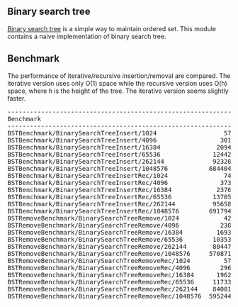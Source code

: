 ## Binary search tree
[Binary search tree](https://en.wikipedia.org/wiki/Binary_search_tree) is a
simple way to maintain ordered set. This module contains a naive
implementation of binary search tree.

## Benchmark
The performance of iterative/recursive insertion/removal are compared. The
iterative version uses only O(1) space while the recursive version uses O(h)
space, where h is the height of the tree.  The iterative version seems slightly
faster.
<pre>
--------------------------------------------------------------------------------------------
Benchmark                                                     Time           CPU Iterations
--------------------------------------------------------------------------------------------
BSTBenchmark/BinarySearchTreeInsert/1024                  57136 ns      56729 ns      12152
BSTBenchmark/BinarySearchTreeInsert/4096                 301564 ns     299168 ns       2334
BSTBenchmark/BinarySearchTreeInsert/16384               2094872 ns    2081139 ns        334
BSTBenchmark/BinarySearchTreeInsert/65536              12442364 ns   12440137 ns         55
BSTBenchmark/BinarySearchTreeInsert/262144             92320142 ns   91906284 ns          9
BSTBenchmark/BinarySearchTreeInsert/1048576           684404710 ns  676590828 ns          1
BSTBenchmark/BinarySearchTreeInsertRec/1024               74793 ns      74247 ns       9384
BSTBenchmark/BinarySearchTreeInsertRec/4096              373331 ns     371326 ns       1884
BSTBenchmark/BinarySearchTreeInsertRec/16384            2376999 ns    2359025 ns        294
BSTBenchmark/BinarySearchTreeInsertRec/65536           13705912 ns   13584831 ns         51
BSTBenchmark/BinarySearchTreeInsertRec/262144          95658629 ns   95207039 ns          8
BSTBenchmark/BinarySearchTreeInsertRec/1048576        691794371 ns  686559304 ns          1
BSTRemoveBenchmark/BinarySearchTreeRemove/1024            42717 ns      42373 ns      16488
BSTRemoveBenchmark/BinarySearchTreeRemove/4096           230172 ns     228521 ns       3078
BSTRemoveBenchmark/BinarySearchTreeRemove/16384         1693828 ns    1688887 ns        415
BSTRemoveBenchmark/BinarySearchTreeRemove/65536        10353592 ns   10258887 ns         69
BSTRemoveBenchmark/BinarySearchTreeRemove/262144       80447525 ns   79505002 ns         11
BSTRemoveBenchmark/BinarySearchTreeRemove/1048576     570871472 ns  564397771 ns          1
BSTRemoveBenchmark/BinarySearchTreeRemoveRec/1024         57588 ns      57104 ns      12302
BSTRemoveBenchmark/BinarySearchTreeRemoveRec/4096        296922 ns     294658 ns       2366
BSTRemoveBenchmark/BinarySearchTreeRemoveRec/16384      1962740 ns    1947541 ns        359
BSTRemoveBenchmark/BinarySearchTreeRemoveRec/65536     11733916 ns   11623410 ns         60
BSTRemoveBenchmark/BinarySearchTreeRemoveRec/262144    84001732 ns   83021441 ns         10
BSTRemoveBenchmark/BinarySearchTreeRemoveRec/1048576  595244754 ns  592433928 ns          1
</pre>
